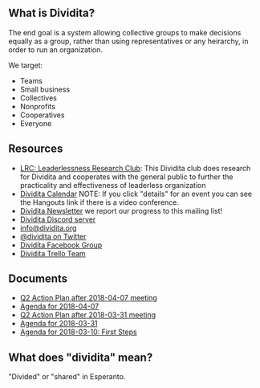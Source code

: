 ## What is Dividita?

The end goal is a system allowing collective groups to make decisions equally as a group, rather than using representatives or any heirarchy, in order to run an organization.

We target:

  * Teams
  * Small business
  * Collectives
  * Nonprofits
  * Cooperatives
  * Everyone

## Resources

  * [LRC: Leaderlessness Research Club](https://dividita.github.io/lrc/): This Dividita club does research for Dividita and cooperates with the general public to further the practicality and effectiveness of leaderless organization
  * [Dividita Calendar](https://calendar.google.com/calendar/embed?src=sjrb02r1648up8r6hvcuagc88k%40group.calendar.google.com&ctz=America%2FChicago) NOTE: If you click "details" for an event you can see the Hangouts link if there is a video conference.
  * [Dividita Newsletter](https://mailchi.mp/7adcd5519119/0e1tjm664v) we report our progress to this mailing list!
  * [Dividita Discord server](https://discord.gg/JxAuPmv)
  * [info@dividita.org](mailto:info@dividita.org)
  * [@dividita on Twitter](https://twitter.com/dividita)
  * [Dividita Facebook Group](https://www.facebook.com/groups/dividita/)
  * [Dividita Trello Team](https://trello.com/dividita)

## Documents

  * [Q2 Action Plan after 2018-04-07 meeting](dividita-q2-action-plan-2018-04-07.pdf)
  * [Agenda for 2018-04-07](dividita-agenda-2018-04-07.pdf)
  * [Q2 Action Plan after 2018-03-31 meeting](dividita-q2-action-plan-2018-03-31.pdf)
  * [Agenda for 2018-03-31](dividita-meeting-agenda-2018-03-31.pdf)
  * [Agenda for 2018-03-10: First Steps](dividita-agenda-2018-03-10.pdf)
  
## What does "dividita" mean?

"Divided" or "shared" in Esperanto.
